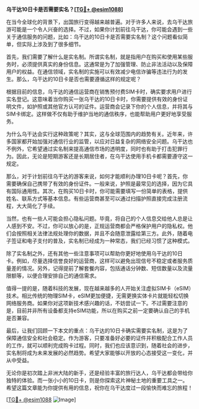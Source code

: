 **乌干达10日卡是否需要实名？[[TG💪+ @esim1088](https://t.me/s/esim1088)]**

在当今全球化的背景下，出国旅行变得越来越普遍。对于许多人来说，去乌干达旅游可能是一个令人兴奋的选择。不过，如果你计划前往乌干达，你可能会遇到一些关于通信服务的问题，比如：乌干达的10日卡是否需要实名制？这个问题看似简单，但实际上涉及到了很多细节。

首先，我们需要了解什么是实名制。所谓实名制，就是指用户在购买和使用某些服务时，必须提供真实的身份信息。这通常是为了加强管理、防止非法活动以及保障用户的权益。在通信领域，实名制的实施可以有效减少电信诈骗等违法行为的发生。那么，乌干达的10日卡是否也需要遵循这样的规定呢？

根据目前的信息，乌干达的通信运营商在销售预付费SIM卡时，确实要求用户进行实名登记。这意味着当你购买一张乌干达的10日卡时，你需要提供有效的身份证明文件，如护照或其他官方认可的证件。运营商会记录下你的个人信息，并将其与SIM卡绑定。这样做不仅有助于维护当地的通信秩序，也能帮助用户更好地享受服务。

为什么乌干达会实行这种政策呢？其实，这与全球范围内的趋势有关。近年来，许多国家都开始加强对通信行业的监管，以应对日益复杂的网络安全问题。乌干达也不例外，它希望通过实名制来提高通信市场的透明度，同时也有助于打击犯罪行为。因此，无论是短期游客还是长期居住者，在乌干达使用手机卡都需要遵守这一规定。

那么，对于计划前往乌干达的游客来说，如何才能顺利办理10日卡呢？首先，你需要确保自己携带了有效的身份证件。一般来说，护照是最常见的选择，因为它具有国际通用性。其次，在购买10日卡时，你可能需要填写一份简单的表格，提供姓名、联系方式等基本信息。有些运营商甚至可以通过扫描护照直接完成注册流程，大大简化了手续。

当然，也有一些人可能会担心隐私问题。毕竟，将自己的个人信息交给他人总是让人感到不安。不过，你可以放心的是，正规运营商都会严格保护用户的隐私权。他们会按照相关法律法规处理你的数据，并且不会随意泄露给第三方。此外，随着电子签证和电子支付的普及，实名制已经成为一种常态，我们已经习惯了这种模式。

除了实名制之外，还有其他一些注意事项可以帮助你更好地使用乌干达的10日卡。例如，尽量选择信誉良好的运营商，这样可以避免出现信号不稳定或者服务质量差的情况。另外，记得提前了解套餐内容，包括通话分钟数、短信数量以及流量限额等，以便合理安排自己的通信需求。

值得一提的是，随着科技的发展，现在越来越多的人开始关注虚拟SIM卡（eSIM）技术。相比传统的物理SIM卡，eSIM更加便捷，无需更换实体卡片就能轻松切换网络服务商。如果你对这项新技术感兴趣的话，不妨尝试一下。不过需要注意的是，目前并非所有设备都支持eSIM功能，所以在购买之前一定要确认自己的手机是否兼容。

最后，让我们回顾一下本文的重点：乌干达的10日卡确实需要实名制，这是为了保障通信安全和社会稳定。作为游客，只要准备好必要的证件并积极配合工作人员的工作，就可以顺利完成购卡过程。同时，我们也应该意识到，随着社会的进步，实名制将成为未来发展的必然趋势。希望大家能够以开放的心态接受这一变化，并从中受益。

无论你是初次踏上非洲大陆的新手，还是经验丰富的旅行达人，乌干达都会带给你独特的体验。而一张小小的10日卡，则是你探索这片神秘土地的重要工具之一。希望这篇文章能为你提供有用的信息，祝你在乌干达度过一段愉快而难忘的旅程！

[[TG💪+ @esim1088](https://t.me/s/esim1088) ![Image](https://i.postimg.cc/4NQfJmqS/Snipaste-2025-05-13-00-14-12.png)]
